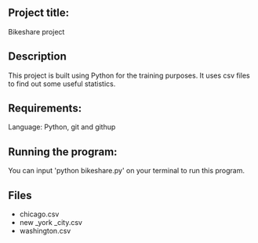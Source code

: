 ## Project title:
Bikeshare project

## Description
This project is built using Python for the training purposes. It uses csv files to find out some useful statistics.

## Requirements:
Language: Python, git and githup

## Running the program:
You can input 'python bikeshare.py' on your terminal to run this program.

## Files
* chicago.csv
* new _york _city.csv
* washington.csv

